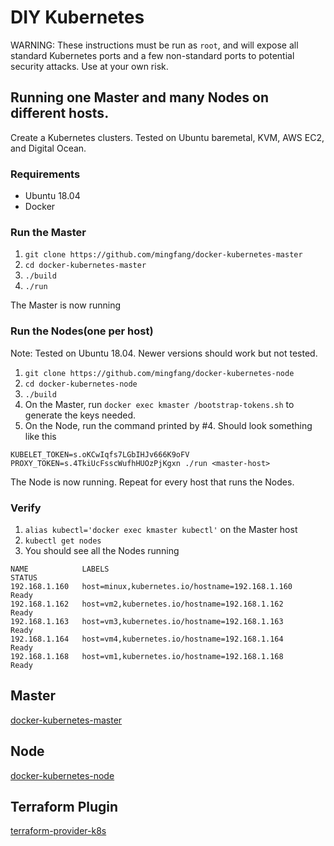 # DIY Kubernetes
WARNING: These instructions must be run as ``root``, and will expose all standard Kubernetes ports and a few non-standard ports to potential security attacks.  Use at your own risk.

## Running one Master and many Nodes on different hosts.
Create a Kubernetes clusters.  Tested on Ubuntu baremetal, KVM, AWS EC2, and Digital Ocean.

### Requirements
- Ubuntu 18.04
- Docker

### Run the Master

1. ```git clone https://github.com/mingfang/docker-kubernetes-master```
2. ```cd docker-kubernetes-master```
3. ```./build```
4. ```./run```

The Master is now running

### Run the Nodes(one per host)
Note: Tested on Ubuntu 18.04.  Newer versions should work but not tested.

1. ```git clone https://github.com/mingfang/docker-kubernetes-node```
2. ```cd docker-kubernetes-node```
3. ```./build```
4. On the Master, run ```docker exec kmaster /bootstrap-tokens.sh``` to generate the keys needed.
5. On the Node, run the command printed by #4. Should look something like this
```
KUBELET_TOKEN=s.oKCwIqfs7LGbIHJv666K9oFV PROXY_TOKEN=s.4TkiUcFsscWufhHUOzPjKgxn ./run <master-host>
```

The Node is now running.  Repeat for every host that runs the Nodes.

### Verify
1. ```alias kubectl='docker exec kmaster kubectl'``` on the Master host
2. ```kubectl get nodes```
3. You should see all the Nodes running
```
NAME            LABELS                                            STATUS
192.168.1.160   host=minux,kubernetes.io/hostname=192.168.1.160   Ready
192.168.1.162   host=vm2,kubernetes.io/hostname=192.168.1.162     Ready
192.168.1.163   host=vm3,kubernetes.io/hostname=192.168.1.163     Ready
192.168.1.164   host=vm4,kubernetes.io/hostname=192.168.1.164     Ready
192.168.1.168   host=vm1,kubernetes.io/hostname=192.168.1.168     Ready
```

## Master
[docker-kubernetes-master](https://github.com/mingfang/docker-kubernetes-master)

## Node
[docker-kubernetes-node](https://github.com/mingfang/docker-kubernetes-node)

## Terraform Plugin
[terraform-provider-k8s](https://github.com/mingfang/terraform-provider-k8s)
